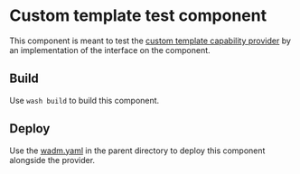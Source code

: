 # Custom template test component

This component is meant to test the [custom template capability provider](../) by an implementation of the interface on the component.

## Build

Use `wash build` to build this component. 

## Deploy

Use the [wadm.yaml](../wadm.yaml) in the parent directory to deploy this component alongside the provider.
